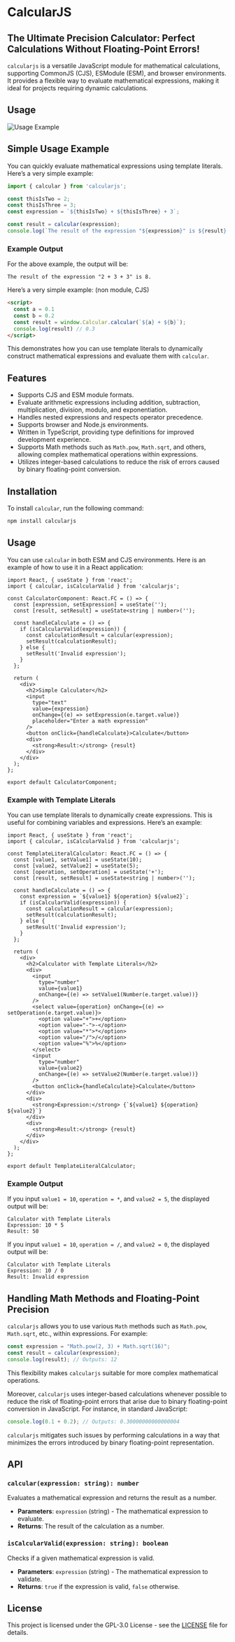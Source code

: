# CalcularJS

## The Ultimate Precision Calculator: Perfect Calculations Without Floating-Point Errors!

`calcularjs` is a versatile JavaScript module for mathematical calculations, supporting CommonJS (CJS), ESModule (ESM), and browser environments. It provides a flexible way to evaluate mathematical expressions, making it ideal for projects requiring dynamic calculations.

## Usage
![Usage Example](https://github.com/gloomystore/CalcularJS/blob/main/use.gif?raw=true)

## Simple Usage Example

You can quickly evaluate mathematical expressions using template literals. Here’s a very simple example:

```javascript
import { calcular } from 'calcularjs';

const thisIsTwo = 2;
const thisIsThree = 3;
const expression = `${thisIsTwo} + ${thisIsThree} + 3`;

const result = calcular(expression);
console.log(`The result of the expression "${expression}" is ${result}.`); // 8
```

### Example Output
For the above example, the output will be:

```
The result of the expression "2 + 3 + 3" is 8.
```

Here’s a very simple example: (non module, CJS)

```html
<script>
  const a = 0.1
  const b = 0.2
  const result = window.Calcular.calcular(`${a} + ${b}`);
  console.log(result) // 0.3
</script>
```



This demonstrates how you can use template literals to dynamically construct mathematical expressions and evaluate them with `calcular`.

## Features
- Supports CJS and ESM module formats.
- Evaluate arithmetic expressions including addition, subtraction, multiplication, division, modulo, and exponentiation.
- Handles nested expressions and respects operator precedence.
- Supports browser and Node.js environments.
- Written in TypeScript, providing type definitions for improved development experience.
- Supports Math methods such as `Math.pow`, `Math.sqrt`, and others, allowing complex mathematical operations within expressions.
- Utilizes integer-based calculations to reduce the risk of errors caused by binary floating-point conversion.

## Installation
To install `calcular`, run the following command:

```bash
npm install calcularjs
```

## Usage
You can use `calcular` in both ESM and CJS environments. Here is an example of how to use it in a React application:

```tsx
import React, { useState } from 'react';
import { calcular, isCalcularValid } from 'calcularjs';

const CalculatorComponent: React.FC = () => {
  const [expression, setExpression] = useState('');
  const [result, setResult] = useState<string | number>('');

  const handleCalculate = () => {
    if (isCalcularValid(expression)) {
      const calculationResult = calcular(expression);
      setResult(calculationResult);
    } else {
      setResult('Invalid expression');
    }
  };

  return (
    <div>
      <h2>Simple Calculator</h2>
      <input
        type="text"
        value={expression}
        onChange={(e) => setExpression(e.target.value)}
        placeholder="Enter a math expression"
      />
      <button onClick={handleCalculate}>Calculate</button>
      <div>
        <strong>Result:</strong> {result}
      </div>
    </div>
  );
};

export default CalculatorComponent;
```

### Example with Template Literals
You can use template literals to dynamically create expressions. This is useful for combining variables and expressions. Here’s an example:

```tsx
import React, { useState } from 'react';
import { calcular, isCalcularValid } from 'calcularjs';

const TemplateLiteralCalculator: React.FC = () => {
  const [value1, setValue1] = useState(10);
  const [value2, setValue2] = useState(5);
  const [operation, setOperation] = useState('+');
  const [result, setResult] = useState<string | number>('');

  const handleCalculate = () => {
    const expression = `${value1} ${operation} ${value2}`;
    if (isCalcularValid(expression)) {
      const calculationResult = calcular(expression);
      setResult(calculationResult);
    } else {
      setResult('Invalid expression');
    }
  };

  return (
    <div>
      <h2>Calculator with Template Literals</h2>
      <div>
        <input
          type="number"
          value={value1}
          onChange={(e) => setValue1(Number(e.target.value))}
        />
        <select value={operation} onChange={(e) => setOperation(e.target.value)}>
          <option value="+">+</option>
          <option value="-">-</option>
          <option value="*">*</option>
          <option value="/">/</option>
          <option value="%">%</option>
        </select>
        <input
          type="number"
          value={value2}
          onChange={(e) => setValue2(Number(e.target.value))}
        />
        <button onClick={handleCalculate}>Calculate</button>
      </div>
      <div>
        <strong>Expression:</strong> {`${value1} ${operation} ${value2}`}
      </div>
      <div>
        <strong>Result:</strong> {result}
      </div>
    </div>
  );
};

export default TemplateLiteralCalculator;
```

### Example Output
If you input `value1 = 10`, `operation = *`, and `value2 = 5`, the displayed output will be:

```
Calculator with Template Literals
Expression: 10 * 5
Result: 50
```

If you input `value1 = 10`, `operation = /`, and `value2 = 0`, the displayed output will be:

```
Calculator with Template Literals
Expression: 10 / 0
Result: Invalid expression
```

## Handling Math Methods and Floating-Point Precision
`calcularjs` allows you to use various `Math` methods such as `Math.pow`, `Math.sqrt`, etc., within expressions. For example:

```javascript
const expression = "Math.pow(2, 3) + Math.sqrt(16)";
const result = calcular(expression);
console.log(result); // Outputs: 12
```

This flexibility makes `calcularjs` suitable for more complex mathematical operations.

Moreover, `calcularjs` uses integer-based calculations whenever possible to reduce the risk of floating-point errors that arise due to binary floating-point conversion in JavaScript. For instance, in standard JavaScript:

```javascript
console.log(0.1 + 0.2); // Outputs: 0.30000000000000004
```

`calcularjs` mitigates such issues by performing calculations in a way that minimizes the errors introduced by binary floating-point representation.

## API

### `calcular(expression: string): number`
Evaluates a mathematical expression and returns the result as a number.

- **Parameters**: `expression` (string) - The mathematical expression to evaluate.
- **Returns**: The result of the calculation as a number.

### `isCalcularValid(expression: string): boolean`
Checks if a given mathematical expression is valid.

- **Parameters**: `expression` (string) - The mathematical expression to validate.
- **Returns**: `true` if the expression is valid, `false` otherwise.

## License
This project is licensed under the GPL-3.0 License - see the [LICENSE](./LICENSE) file for details.